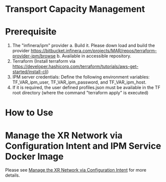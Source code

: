 # Transport Capacity Management 

# Prerequisite
1. The "infinera/ipm" provider
    a. Build it. Please down load and build the provider https://bitbucket.infinera.com/projects/MAR/repos/terraform-provider-ipm/browse
    b. Available in accessible repository. 
2. Terraform (Install terraform via https://developer.hashicorp.com/terraform/tutorials/aws-get-started/install-cli)
3. IPM server credentials: Define the following environment variables: TF_VAR_ipm_user, TF_VAR_ipm_password, and TF_VAR_ipm_host. 
4. If it is required, the user defined profiles.json must be available in the TF root directory (where the command "terraform apply" is executed)

# How to Use

# Manage the XR Network via Configuration Intent and IPM Service Docker Image
Please see [Manage the XR Network via Configuration Intent](https://bitbucket.infinera.com/projects/MAR/repos/terraform-provider-ipm/browse/Manage-XR-Network-Using%20-IPM-Services.md) for more details.

